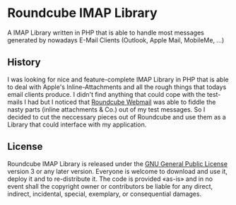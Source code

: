 # Roundcube IMAP Library
A IMAP Library written in PHP that is able to handle most messages generated by nowadays E-Mail Clients (Outlook, Apple Mail, MobileMe, ...)

## History
I was looking for nice and feature-complete IMAP Library in PHP that is able to deal with Apple's Inline-Attachments and all the rough things that todays email clients produce. I didn't find anything that could cope with the test-mails I had but I noticed that [Roundcube Webmail](http://roundcube.net/) was able to fiddle the nasty parts (inline attachments & Co.) out of my test messages.
So I decided to cut the neccessary pieces out of Roundcube and use them as a Library that could interface with my application.

## License
Roundcube IMAP Library is released under the [GNU General Public License](http://www.fsf.org/licensing/licenses/gpl.html) version 3 or any later version.
Everyone is welcome to download and use it, deploy it and to re-distribute it. The code is provided «as-is» and in no event shall the copyright owner or contributors be liable for any direct, indirect, incidental, special, exemplary, or consequential damages.
